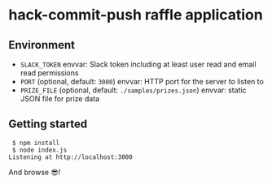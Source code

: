 # hack-commit-push raffle application

## Environment

 - `SLACK_TOKEN` envvar: Slack token including at least user read and email read permissions 
 - `PORT` (optional, default: `3000`) envvar: HTTP port for the server to listen to
 - `PRIZE_FILE` (optional, default: `./samples/prizes.json`) envvar: static JSON file for prize data
 
## Getting started

```shell script
 $ npm install
 $ node index.js
Listening at http://localhost:3000
```
And browse 😎!
